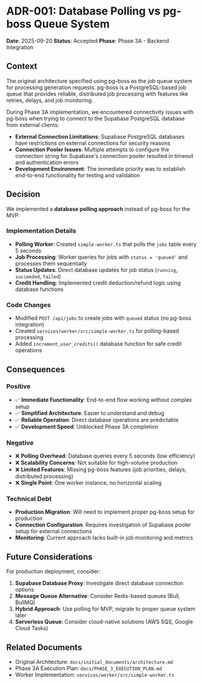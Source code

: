 # ADR-001: Database Polling vs pg-boss Queue System

**Date**: 2025-09-20
**Status**: Accepted
**Phase**: Phase 3A - Backend Integration

## Context

The original architecture specified using pg-boss as the job queue system for processing generation requests. pg-boss is a PostgreSQL-based job queue that provides reliable, distributed job processing with features like retries, delays, and job monitoring.

During Phase 3A implementation, we encountered connectivity issues with pg-boss when trying to connect to the Supabase PostgreSQL database from external clients:

- **External Connection Limitations**: Supabase PostgreSQL databases have restrictions on external connections for security reasons
- **Connection Pooler Issues**: Multiple attempts to configure the connection string for Supabase's connection pooler resulted in timeout and authentication errors
- **Development Environment**: The immediate priority was to establish end-to-end functionality for testing and validation

## Decision

We implemented a **database polling approach** instead of pg-boss for the MVP:

### Implementation Details
- **Polling Worker**: Created `simple-worker.ts` that polls the `jobs` table every 5 seconds
- **Job Processing**: Worker queries for jobs with `status = 'queued'` and processes them sequentially
- **Status Updates**: Direct database updates for job status (`running`, `succeeded`, `failed`)
- **Credit Handling**: Implemented credit deduction/refund logic using database functions

### Code Changes
- Modified `POST /api/jobs` to create jobs with `queued` status (no pg-boss integration)
- Created `services/worker/src/simple-worker.ts` for polling-based processing
- Added `increment_user_credits()` database function for safe credit operations

## Consequences

### Positive
- ✅ **Immediate Functionality**: End-to-end flow working without complex setup
- ✅ **Simplified Architecture**: Easier to understand and debug
- ✅ **Reliable Operation**: Direct database operations are predictable
- ✅ **Development Speed**: Unblocked Phase 3A completion

### Negative
- ❌ **Polling Overhead**: Database queries every 5 seconds (low efficiency)
- ❌ **Scalability Concerns**: Not suitable for high-volume production
- ❌ **Limited Features**: Missing pg-boss features (job priorities, delays, distributed processing)
- ❌ **Single Point**: One worker instance, no horizontal scaling

### Technical Debt
- **Production Migration**: Will need to implement proper pg-boss setup for production
- **Connection Configuration**: Requires investigation of Supabase pooler setup for external connections
- **Monitoring**: Current approach lacks built-in job monitoring and metrics

## Future Considerations

For production deployment, consider:

1. **Supabase Database Proxy**: Investigate direct database connection options
2. **Message Queue Alternative**: Consider Redis-based queues (Bull, BullMQ)
3. **Hybrid Approach**: Use polling for MVP, migrate to proper queue system later
4. **Serverless Queue**: Consider cloud-native solutions (AWS SQS, Google Cloud Tasks)

## Related Documents

- Original Architecture: `docs/initial_documents/architecture.md`
- Phase 3A Execution Plan: `docs/PHASE_3_EXECUTION_PLAN.md`
- Worker Implementation: `services/worker/src/simple-worker.ts`